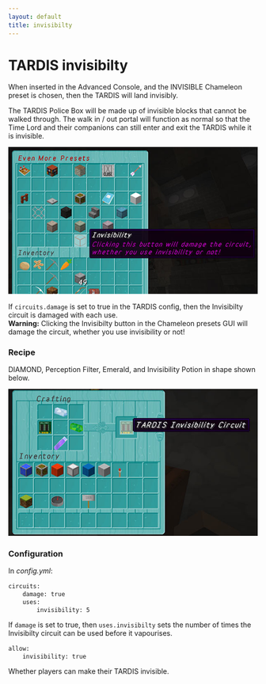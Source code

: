 ```yaml
---
layout: default
title: invisibilty
---
```


# TARDIS invisibilty

When inserted in the Advanced Console, and the INVISIBLE Chameleon preset is chosen, then the TARDIS will land invisibly.

The TARDIS Police Box will be made up of invisible blocks that cannot be walked through. The walk in / out portal will function as normal so that the Time Lord and their companions can still enter and exit the TARDIS while it is invisible.

![Invisiblity preset](images/docs/invisible_preset.jpg)

If `circuits.damage` is set to true in the TARDIS config, then the Invisibilty circuit is damaged with each use.  
**Warning:** Clicking the Invisibilty button in the Chameleon presets GUI will damage the circuit, whether you use invisibility or not!

### Recipe

DIAMOND, Perception Filter, Emerald, and Invisibility Potion in shape shown below.

![Invisibility circuit recipe](images/docs/invisibility_crafting.jpg)

### Configuration

In _config.yml_:

    circuits:
        damage: true
        uses:
            invisibility: 5

If `damage` is set to true, then `uses.invisibilty` sets the number of times the Invisibilty circuit can be used before it vapourises.

    allow:
        invisibility: true

Whether players can make their TARDIS invisible.

